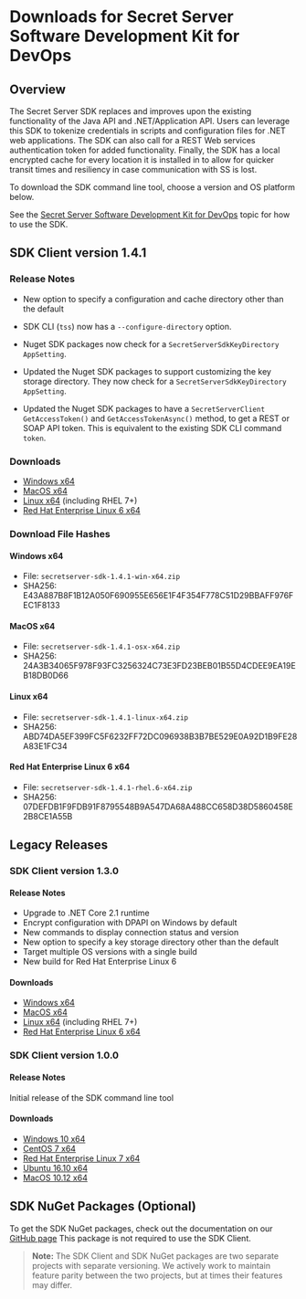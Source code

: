 [title]: # (Downloads for Secret Server Software Development Kit for DevOps)
[tags]: # (API,Scripting,DevOps,SDK,Download)
[priority]: # (1000)

# Downloads for Secret Server Software Development Kit for DevOps

## Overview 

The Secret Server SDK replaces and improves upon the existing functionality of the Java API and .NET/Application API. Users can leverage this SDK to tokenize credentials in scripts and configuration files for .NET web applications. The SDK can also call for a REST Web services authentication token for added functionality. Finally, the SDK has a local encrypted cache for every location it is installed in to allow for quicker transit times and resiliency in case communication with SS is lost. 

To download the SDK command line tool, choose a version and OS platform below.

See the [Secret Server Software Development Kit for DevOps](../sdk-cli/index.md) topic for how to use the SDK.

## SDK Client version 1.4.1

### Release Notes

- New option to specify a configuration and cache directory other than the default 

- SDK CLI (`tss`) now has a `--configure-directory` option.
- Nuget SDK packages now check for a `SecretServerSdkKeyDirectory AppSetting`.
- Updated the Nuget SDK packages to support customizing the key storage directory. They now check for a `SecretServerSdkKeyDirectory AppSetting`.

- Updated the Nuget SDK packages to have a `SecretServerClient` `GetAccessToken()` and     `GetAccessTokenAsync()` method, to get a REST or SOAP API token. This is equivalent to the existing SDK CLI command `token`.


### Downloads 

- [Windows x64](https://downloads.ss.thycotic.com/secretserversdk/1.4.1/secretserver-sdk-1.4.1-win-x64.zip)
- [MacOS x64](https://downloads.ss.thycotic.com/secretserversdk/1.4.1/secretserver-sdk-1.4.1-osx-x64.zip)
- [Linux x64](https://downloads.ss.thycotic.com/secretserversdk/1.4.1/secretserver-sdk-1.4.1-linux-x64.zip) (including RHEL 7+)
- [Red Hat Enterprise Linux 6 x64](https://downloads.ss.thycotic.com/secretserversdk/1.4.1/secretserver-sdk-1.4.1-rhel.6-x64.zip)

### Download File Hashes

#### Windows x64 

- File: `secretserver-sdk-1.4.1-win-x64.zip`
- SHA256: E43A887B8F1B12A050F690955E656E1F4F354F778C51D29BBAFF976FEC1F8133

#### MacOS x64 

- File: `secretserver-sdk-1.4.1-osx-x64.zip`
- SHA256: 24A3B34065F978F93FC3256324C73E3FD23BEB01B55D4CDEE9EA19EB18DB0D66

#### Linux x64 

- File: `secretserver-sdk-1.4.1-linux-x64.zip`
- SHA256: ABD74DA5EF399FC5F6232FF72DC096938B3B7BE529E0A92D1B9FE28A83E1FC34

#### Red Hat Enterprise Linux 6 x64 

- File: `secretserver-sdk-1.4.1-rhel.6-x64.zip`
- SHA256: 07DEFDB1F9FDB91F8795548B9A547DA68A488CC658D38D5860458E2B8CE1A55B

## Legacy Releases

### SDK Client version 1.3.0

#### Release Notes

- Upgrade to .NET Core 2.1 runtime
- Encrypt configuration with DPAPI on Windows by default
- New commands to display connection status and version
- New option to specify a key storage directory other than the default
- Target multiple OS versions with a single build
- New build for Red Hat Enterprise Linux 6

#### Downloads

- [Windows x64](https://downloads.ss.thycotic.com/secretserversdk/1.3.0/secretserver-sdk-1.3.0-win-x64.zip)
- [MacOS x64](https://downloads.ss.thycotic.com/secretserversdk/1.3.0/secretserver-sdk-1.3.0-osx-x64.zip)
- [Linux x64](https://downloads.ss.thycotic.com/secretserversdk/1.3.0/secretserver-sdk-1.3.0-linux-x64.zip) (including RHEL 7+)
- [Red Hat Enterprise Linux 6 x64](https://downloads.ss.thycotic.com/secretserversdk/1.3.0/secretserver-sdk-1.3.0-rhel.6-x64.zip)

### SDK Client version 1.0.0

#### Release Notes

Initial release of the SDK command line tool

#### Downloads

- [Windows 10 x64](https://updates.thycotic.net/secretserver/secretserversdk/1.0.0-win10-x64.zip)
- [CentOS 7 x64](https://updates.thycotic.net/secretserver/secretserversdk/1.0.0-centos.7-x64.zip)
- [Red Hat Enterprise Linux 7 x64](https://updates.thycotic.net/secretserver/secretserversdk/1.0.0-rhel.7-x64.zip)
- [Ubuntu 16.10 x64](https://updates.thycotic.net/secretserver/secretserversdk/1.0.0-ubuntu.16.10-x64.zip)
- [MacOS 10.12 x64](https://updates.thycotic.net/secretserver/secretserversdk/1.0.0-osx.10.12-x64.zip)

## SDK NuGet Packages (Optional)


To get the SDK NuGet packages, check out the documentation on our [GitHub page](https://github.com/thycotic/sdk-documentation) This package is not required to use the SDK Client.

> **Note:** The SDK Client and SDK NuGet packages are two separate projects with separate versioning. We actively work to maintain feature parity between the two projects, but at times their features may differ.

 